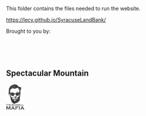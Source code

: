 This folder contains the files needed to run the website.

https://lecy.github.io/SyracuseLandBank/

Brought to you by:

<br>
<br>
<br>


<p>

<h2>Spectacular Mountain</h2>
<img src="ASSETS/maxwell-mafia.png" alt="Maxwell Mafia" align="middle" style="width:50px">

</p>

